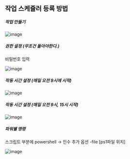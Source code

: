 ## 작업 스케쥴러 등록 방법

##### 작업 만들기

![image](https://user-images.githubusercontent.com/38831314/144527077-8d65400c-c988-4b7b-8ca2-e67a587b7040.png)

##### 권한 설정 (무조건 돌아야한다.)

비밀번호 입력

![image](https://user-images.githubusercontent.com/38831314/144527493-1f874bd3-7e17-4df5-af67-d8233e29bdb0.png)



##### 작동 시간 설정 (매일 오전 9시에 시작)

![image](https://user-images.githubusercontent.com/38831314/144527145-29f24b95-38b9-4b82-8ac0-569832ecad11.png)


##### 작동 시간 설정 (매일 오전 9시, 15시 시작)

![image](https://user-images.githubusercontent.com/38831314/144527063-74c9c7d2-09cb-47db-874c-6855ecd3123e.png)

##### 파워쉘 명령

스크립트 부분에 powershell -> 인수 추가 옵션 -file [ps1파일 위치]

![image](https://user-images.githubusercontent.com/38831314/144527276-81031a2f-6fc4-4ba6-9e06-6d2a0063dc46.png)



